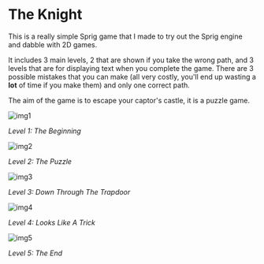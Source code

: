 # The Knight
This is a really simple Sprig game that I made to try out the Sprig engine and dabble with 2D games.

It includes 3 main levels, 2 that are shown if you take the wrong path, and 3 levels that are for displaying text when you complete the game. There are 3 possible mistakes that you can make (all very costly, you'll end up wasting a **lot** of time if you make them) and only one correct path.

The aim of the game is to escape your captor's castle, it is a puzzle game.

![img1](https://cloud-94knfhs6o-hack-club-bot.vercel.app/0image.png)

_Level 1: The Beginning_

![img2](https://cloud-94knfhs6o-hack-club-bot.vercel.app/1image.png)

_Level 2: The Puzzle_

![img3](https://cloud-94knfhs6o-hack-club-bot.vercel.app/2image.png)

_Level 3: Down Through The Trapdoor_

![img4](https://cloud-94knfhs6o-hack-club-bot.vercel.app/3image.png)

_Level 4: Looks Like A Trick_

![img5](https://cloud-94knfhs6o-hack-club-bot.vercel.app/4image.png)

_Level 5: The End_
